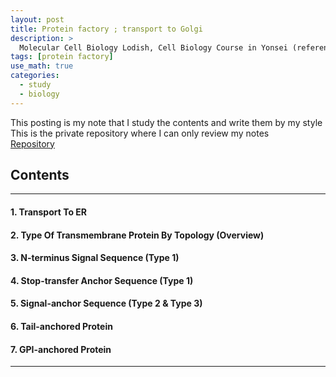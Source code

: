 ```yaml
---
layout: post
title: Protein factory ; transport to Golgi
description: >
  Molecular Cell Biology Lodish, Cell Biology Course in Yonsei (reference)
tags: [protein factory]
use_math: true
categories:
  - study
  - biology
---
```

This posting is my note that I study the contents and write them by my style <br>
This is the private repository where I can only review my notes<br>
[Repository](https://github.com/hyun-jin891/hidden-post-hyunjin891-github-blog/blob/master/_posts/study/biology/2022-07-28-protein-factory-transport-to-ER.md)

## Contents
------
#### 1. Transport To ER
#### 2. Type Of Transmembrane Protein By Topology (Overview)
#### 3. N-terminus Signal Sequence (Type 1)
#### 4. Stop-transfer Anchor Sequence (Type 1)
#### 5. Signal-anchor Sequence (Type 2 & Type 3)
#### 6. Tail-anchored Protein
#### 7. GPI-anchored Protein
-----
